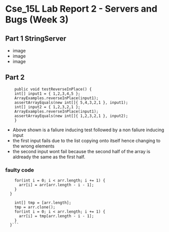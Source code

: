 # Cse_15L Lab Report 2 - Servers and Bugs (Week 3)
## Part 1 StringServer
- image
- image 
- image

## Part 2
```@Test 
	public void testReverseInPlace() {
    int[] input1 = { 1,2,3,4,5 };
    ArrayExamples.reverseInPlace(input1);
    assertArrayEquals(new int[]{ 5,4,3,2,1 }, input1);
    int[] input2 = { 1,2,3,2,1 };
    ArrayExamples.reverseInPlace(input1);
    assertArrayEquals(new int[]{ 1,2,3,2,1 }, input2);
	}
  ```
- Above shown is a faliure inducing test followed by a non faliure inducing input
- the first input fails due to the list copying onto itself hence changing to the wrong elements
- the second input wont fail because the second half of the array is aldready the same as the first half.
### faulty code
```static void reverseInPlace(int[] arr) {
    for(int i = 0; i < arr.length; i += 1) {
      arr[i] = arr[arr.length - i - 1];
    }
  }
```
```static void reverseInPlace(int[] arr) {
    int[] tmp = [arr.length];
    tmp = arr.clone();
    for(int i = 0; i < arr.length; i += 1) {
      arr[i] = tmp[arr.length - i - 1];
    }
  }```
